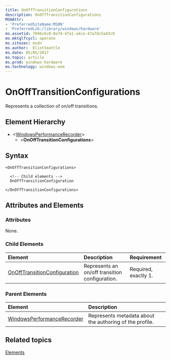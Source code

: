 ```yaml
---
title: OnOffTransitionConfigurations
description: OnOffTransitionConfigurations
MSHAttr:
- 'PreferredSiteName:MSDN'
- 'PreferredLib:/library/windows/hardware'
ms.assetid: 7046c6c0-8e74-47a1-a4ce-47a7dc5a43c0
ms.mktglfcycl: operate
ms.sitesec: msdn
ms.author:  EliotSeattle
ms.date: 05/05/2017
ms.topic: article
ms.prod: windows-hardware
ms.technology: windows-oem
---
```



# OnOffTransitionConfigurations

Represents a collection of on/off transitions.


## Element Hierarchy

* \<[WindowsPerformanceRecorder](windowsperformancerecorder.md)\>
  * \<**OnOffTransitionConfigurations**\>


## Syntax

```
<OnOffTransitionConfigurations>

  <!-- Child elements -->
  OnOffTransitionConfiguration

</OnOffTransitionConfigurations>
```


## Attributes and Elements


### Attributes

None.


### Child Elements

| Element                                                         | Description                                    | Requirement          |
| :-------------------------------------------------------------- | :--------------------------------------------- | :------------------- |
| [OnOffTransitionConfiguration](onofftransitionconfiguration.md) | Represents an on/off transition configuration. | Required, exactly 1. |


### Parent Elements

| Element                                                     | Description                                             |
| :---------------------------------------------------------- | :------------------------------------------------------ |
| [WindowsPerformanceRecorder](windowsperformancerecorder.md) | Represents metadata about the authoring of the profile. |


## Related topics

[Elements](elements.md)

